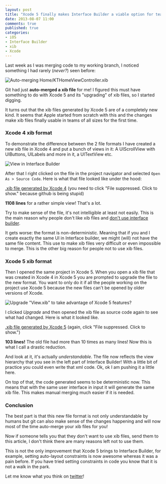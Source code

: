 ```yaml
---
layout: post
title: "Xcode 5 finally makes Interface Builder a viable option for teams"
date: 2013-08-07 11:00
comments: true
published: true
categories:
- iOS
- Interface Builder
- xib
- Xcode
---
```


Last week as I was merging code to my working branch, I noticed something I had rarely (*never?*) seen before:

![Auto-merging Home/KTHomeViewController.xib](http://f.cl.ly/items/1m473i2p0B32263R0M2f/Screen%20Shot%202013-07-22%20at%204.27.14%20PM.png)

Git had just **auto-merged a xib file** for me! I figured this must have something to do with Xcode 5 and its "upgrading" of xib files, so I started digging.

It turns out that the xib files generated by Xcode 5 are of a completely new kind. It seems that Apple started from scratch with this and the changes make xib files finally usable in teams of all sizes for the first time.

<!-- more -->

### Xcode 4 xib format

To demonstrate the difference between the 2 file formats I have created a new xib file in Xcode 4 and put a bunch of views in it: A UIScrollView with UIButtons, UILabels and more in it, a UITextView etc.

![View in Interface Builder](http://f.cl.ly/items/1Q1v313m0F1h3d0w3T2d/Screen%20Shot%202013-07-22%20at%204.19.34%20PM.png)

After that I right clicked on the file in the project navigator and selected `Open As > Source Code`. Here is what that file looked like under the hood:

[.xib file generated by Xcode 4](https://gist.github.com/nilsou/6057457) (you need to click "File suppressed. Click to show." because github is being stupid)

**1108 lines** for a rather simple view! That's a lot.

Try to make sense of the file, it's not intelligible at least not easily. This is the main reason why people don't like xib files and [don't use interface builder](http://sam.roon.io/why-i-dont-use-interface-builder).

It gets worse: the format is non-deterministic. Meaning that if you and I create exactly the same UI in Interface builder, we might (will) not have the same file content. This use to make xib files very difficult or even impossible to merge. This is the other big reason for people not to use xib files.

### Xcode 5 xib format

Then I opened the same project in Xcode 5. When you open a xib file that was created in Xcode 4 in Xcode 5 you are prompted to upgrade the file to the new format. You want to only do it if all the people working on the project use Xcode 5 because the new files can't be opened by older versions of Xcode.

![Upgrade "View.xib" to take advantage of Xcode 5 features?](http://f.cl.ly/items/2w0g1i0b293w3u103w1i/Screen%20Shot%202013-07-22%20at%204.48.19%20PM.png)

I clicked *Upgrade* and then opened the xib file as source code again to see what had changed. Here is what it looked like.

[.xib file generated by Xcode 5](https://gist.github.com/nilsou/6057474) (again, click "File suppressed. Click to show.")

**103 lines!** The old file had more than 10 times as many lines! Now this is what I call a drastic reduction.

And look at it, it's actually *understandable*. The file now reflects the view hierarchy that you see in the left part of Interface Builder! With a little bit of practice you could even write that xml code. Ok, ok I am pushing it a little here.

On top of that, the code generated seems to be deterministic now. This means that with the same user interface in input it will generate the same xib file. This makes manual merging much easier if it is needed.

### Conclusion

The best part is that this new file format is not only understandable by humans but git can also make sense of the changes happening and will now most of the time auto-merge your xib files for you!

Now if someone tells you that they don't want to use xib files, send them to this article, I don't think there are many reasons left not to use them.

This is not the only improvement that Xcode 5 brings to Interface Builder, for example, setting auto-layout constraints is now awesome whereas it was a pain before. If you have tried setting constraints in code you know that it is not a walk in the park.

Let me know what you think on [twitter](http://twitter.com/nilsou)!